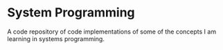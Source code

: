 # System Programming

A code repository of code implementations of some of the concepts I am learning in systems programming.
